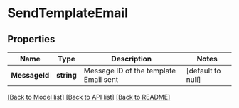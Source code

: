 # SendTemplateEmail

## Properties
Name | Type | Description | Notes
------------ | ------------- | ------------- | -------------
**MessageId** | **string** | Message ID of the template Email sent | [default to null]

[[Back to Model list]](../README.md#documentation-for-models) [[Back to API list]](../README.md#documentation-for-api-endpoints) [[Back to README]](../README.md)

